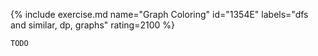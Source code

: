 {% include exercise.md name="Graph Coloring" id="1354E" labels="dfs and similar, dp, graphs" rating=2100 %}

```
TODO
```
